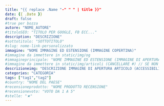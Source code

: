 ```yaml
---
title: "{{ replace .Name "-" " " | title }}"
date: {{ .Date }}
draft: false
#true per bozza
autore: "NOME_AUTORE"
#titoloSEO: "TITOLO PER GOOGLE, FB ECC..."
description: "DESCRIZIONE"
#sottotitolo: "SOTTOTITOLO"
#slug: nome-link-personalizzato
immagine: "NOME IMMAGINE ED ESTENSIONE (IMMAGINE COPERTINA)"
#immagine da immettere in static/img/og
#immagineprincipale: "NOME IMMAGINE ED ESTENSIONE (IMMAGINE DI APERTURA ARTICOLO)"
#immagine da immettere in static/img/articoli (CANCELLARE #) // SE NON UTILIZZATA USA QUELLA CLASSICA
descrizioneimg: "DESCRIZIONE IMMAGINE DI APERTURA ARTICOLO (ACCESSIBILITA')"
categories: "CATEGORIA"
tags: ["tag1","tag2"]
#country: "NOME DEL PAESE"
#recensioneprodotto: "NOME PRODOTTO RECENSIONE"
#recensionevoto: "VOTO DA 1 A 5"
#stelle: "★"
---
```

